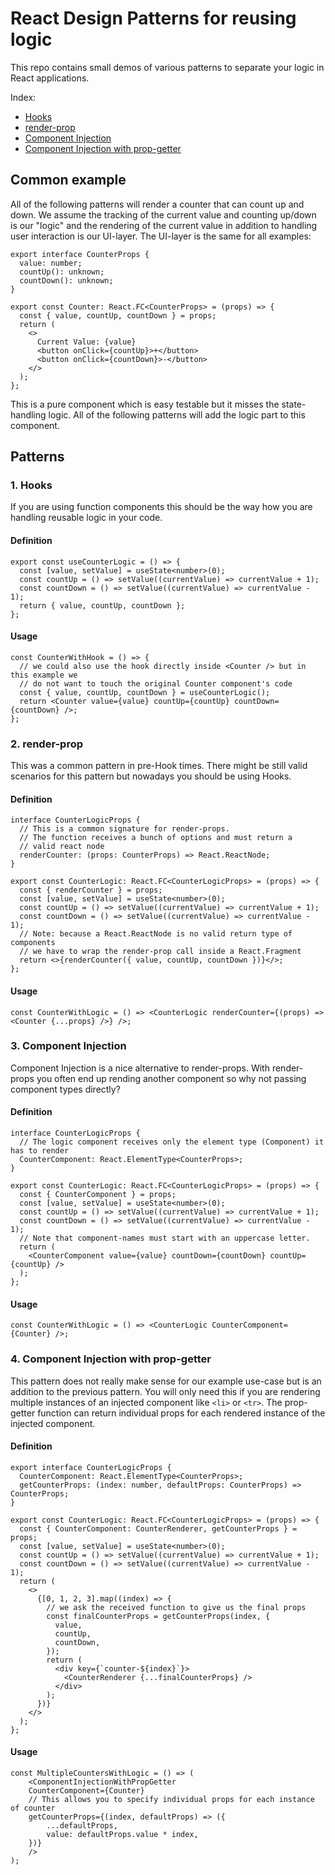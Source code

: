 # React Design Patterns for reusing logic
This repo contains small demos of various patterns to separate your logic in React applications.

Index:

* [Hooks](#1-hooks)
* [render-prop](#2-render-prop)
* [Component Injection](#3-component-injection)
* [Component Injection with prop-getter](#4-component-injection-with-prop-getter)


## Common example
All of the following patterns will render a counter that can count up and down.
We assume the tracking of the current value and counting up/down is our "logic" and the rendering of the current value in addition to handling user interaction is our UI-layer.
The UI-layer is the same for all examples:

```tsx
export interface CounterProps {
  value: number;
  countUp(): unknown;
  countDown(): unknown;
}

export const Counter: React.FC<CounterProps> = (props) => {
  const { value, countUp, countDown } = props;
  return (
    <>
      Current Value: {value}
      <button onClick={countUp}>+</button>
      <button onClick={countDown}>-</button>
    </>
  );
};
```

This is a pure component which is easy testable but it misses the state-handling logic.
All of the following patterns will add the logic part to this component.

## Patterns
### 1. Hooks
If you are using function components this should be the way how you are handling reusable logic in your code.

#### Definition
```tsx
export const useCounterLogic = () => {
  const [value, setValue] = useState<number>(0);
  const countUp = () => setValue((currentValue) => currentValue + 1);
  const countDown = () => setValue((currentValue) => currentValue - 1);
  return { value, countUp, countDown };
};
```

#### Usage
```tsx
const CounterWithHook = () => {
  // we could also use the hook directly inside <Counter /> but in this example we
  // do not want to touch the original Counter component's code
  const { value, countUp, countDown } = useCounterLogic();
  return <Counter value={value} countUp={countUp} countDown={countDown} />;
};
```

### 2. render-prop
This was a common pattern in pre-Hook times.
There might be still valid scenarios for this pattern but nowadays you should be using Hooks.

#### Definition
```tsx
interface CounterLogicProps {
  // This is a common signature for render-props.
  // The function receives a bunch of options and must return a
  // valid react node
  renderCounter: (props: CounterProps) => React.ReactNode;
}

export const CounterLogic: React.FC<CounterLogicProps> = (props) => {
  const { renderCounter } = props;
  const [value, setValue] = useState<number>(0);
  const countUp = () => setValue((currentValue) => currentValue + 1);
  const countDown = () => setValue((currentValue) => currentValue - 1);
  // Note: because a React.ReactNode is no valid return type of components
  // we have to wrap the render-prop call inside a React.Fragment
  return <>{renderCounter({ value, countUp, countDown })}</>;
};
```

#### Usage
```tsx
const CounterWithLogic = () => <CounterLogic renderCounter={(props) => <Counter {...props} />} />;
```

### 3. Component Injection
Component Injection is a nice alternative to render-props.
With render-props you often end up rending another component so why not passing component types directly?

#### Definition
```tsx
interface CounterLogicProps {
  // The logic component receives only the element type (Component) it has to render
  CounterComponent: React.ElementType<CounterProps>;
}

export const CounterLogic: React.FC<CounterLogicProps> = (props) => {
  const { CounterComponent } = props;
  const [value, setValue] = useState<number>(0);
  const countUp = () => setValue((currentValue) => currentValue + 1);
  const countDown = () => setValue((currentValue) => currentValue - 1);
  // Note that component-names must start with an uppercase letter.
  return (
    <CounterComponent value={value} countDown={countDown} countUp={countUp} />
  );
};

```

#### Usage
```tsx
const CounterWithLogic = () => <CounterLogic CounterComponent={Counter} />;
```

### 4. Component Injection with prop-getter
This pattern does not really make sense for our example use-case but is an addition to the previous pattern.
You will only need this if you are rendering multiple instances of an injected component
like `<li>` or `<tr>`.
The prop-getter function can return individual props for each rendered instance of the injected component.

#### Definition
```tsx
export interface CounterLogicProps {
  CounterComponent: React.ElementType<CounterProps>;
  getCounterProps: (index: number, defaultProps: CounterProps) => CounterProps;
}

export const CounterLogic: React.FC<CounterLogicProps> = (props) => {
  const { CounterComponent: CounterRenderer, getCounterProps } = props;
  const [value, setValue] = useState<number>(0);
  const countUp = () => setValue((currentValue) => currentValue + 1);
  const countDown = () => setValue((currentValue) => currentValue - 1);
  return (
    <>
      {[0, 1, 2, 3].map((index) => {
        // we ask the received function to give us the final props
        const finalCounterProps = getCounterProps(index, {
          value,
          countUp,
          countDown,
        });
        return (
          <div key={`counter-${index}`}>
            <CounterRenderer {...finalCounterProps} />
          </div>
        );
      })}
    </>
  );
};

```

#### Usage
```tsx
const MultipleCountersWithLogic = () => (
    <ComponentInjectionWithPropGetter
    CounterComponent={Counter}
    // This allows you to specify individual props for each instance of counter
    getCounterProps={(index, defaultProps) => ({
        ...defaultProps,
        value: defaultProps.value * index,
    })}
    />
);
```